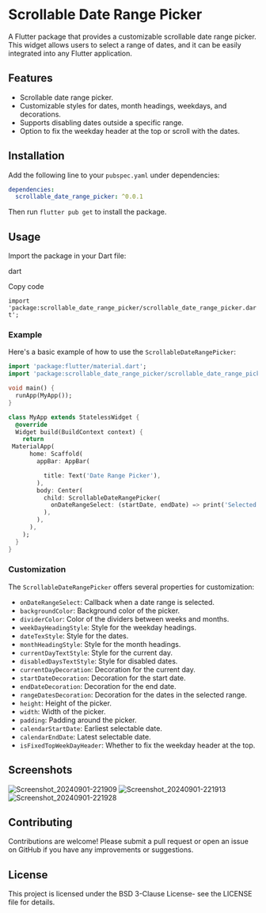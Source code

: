 # Scrollable Date Range Picker

A Flutter package that provides a customizable scrollable date range picker. This widget allows users to select a range of dates, and it can be easily integrated into any Flutter application.

## Features

- Scrollable date range picker.
- Customizable styles for dates, month headings, weekdays, and decorations.
- Supports disabling dates outside a specific range.
- Option to fix the weekday header at the top or scroll with the dates.

## Installation

Add the following line to your `pubspec.yaml` under dependencies:

```yaml
dependencies:
  scrollable_date_range_picker: ^0.0.1 
```

Then run `flutter pub get` to install the package.

Usage
-----

Import the package in your Dart file:

dart

Copy code

`import 'package:scrollable_date_range_picker/scrollable_date_range_picker.dart';`

### Example

Here's a basic example of how to use the `ScrollableDateRangePicker`:

```dart
import 'package:flutter/material.dart';
import 'package:scrollable_date_range_picker/scrollable_date_range_picker.dart';

void main() {
  runApp(MyApp());
}

class MyApp extends StatelessWidget {
  @override
  Widget build(BuildContext context) {
    return   
 MaterialApp(
      home: Scaffold(
        appBar: AppBar(   

          title: Text('Date Range Picker'),
        ),
        body: Center(
          child: ScrollableDateRangePicker(
            onDateRangeSelect: (startDate, endDate) => print('Selected range: $startDate - $endDate'),
          ),
        ),
      ),
    );
  }
}
```
### Customization

The `ScrollableDateRangePicker` offers several properties for customization:

-   `onDateRangeSelect`: Callback when a date range is selected.
-   `backgroundColor`: Background color of the picker.
-   `dividerColor`: Color of the dividers between weeks and months.
-   `weekDayHeadingStyle`: Style for the weekday headings.
-   `dateTexStyle`: Style for the dates.
-   `monthHeadingStyle`: Style for the month headings.
-   `currentDayTextStyle`: Style for the current day.
-   `disabledDaysTextStyle`: Style for disabled dates.
-   `currentDayDecoration`: Decoration for the current day.
-   `startDateDecoration`: Decoration for the start date.
-   `endDateDecoration`: Decoration for the end date.
-   `rangeDatesDecoration`: Decoration for the dates in the selected range.
-   `height`: Height of the picker.
-   `width`: Width of the picker.
-   `padding`: Padding around the picker.
-   `calendarStartDate`: Earliest selectable date.
-   `calendarEndDate`: Latest selectable date.
-   `isFixedTopWeekDayHeader`: Whether to fix the weekday header at the top.


Screenshots
-----------
![Screenshot_20240901-221909](https://github.com/user-attachments/assets/56cd82dd-c7c8-4ea8-b118-dd1e627176cc)
![Screenshot_20240901-221913](https://github.com/user-attachments/assets/2205d5e4-0d14-4fc7-a39d-9f67c843fa66)
![Screenshot_20240901-221928](https://github.com/user-attachments/assets/77a333b2-de3c-4cdc-8321-7ac02084052e)


Contributing
------------

Contributions are welcome! Please submit a pull request or open an issue on GitHub if you have any improvements or suggestions.

License
-------

This project is licensed under the BSD 3-Clause License- see the LICENSE file for details.
